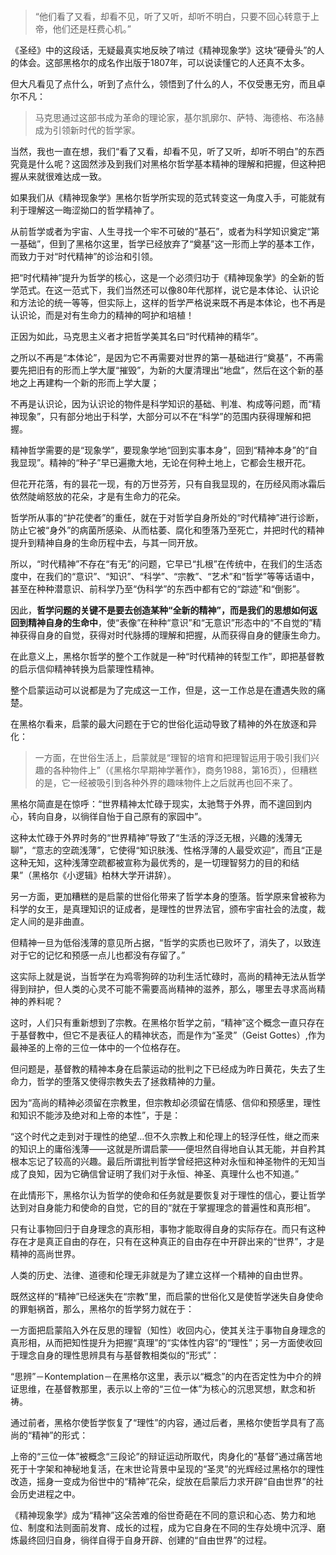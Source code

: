 > #### 
> 
> “他们看了又看，却看不见，听了又听，却听不明白，只要不回心转意于上帝，他们还是枉费心机。”

  
《圣经》中的这段话，无疑最真实地反映了啃过《精神现象学》这块“硬骨头”的人的体会。这部黑格尔的成名作出版于1807年，可以说读懂它的人还真不太多。

但大凡看见了点什么，听到了点什么，领悟到了什么的人，不仅受惠无穷，而且卓尔不凡：

> 马克思通过这部书成为革命的理论家，基尔凯廓尔、萨特、海德格、布洛赫成为引领新时代的哲学家。

  
当然，我也一直在想，我们“看了又看，却看不见，听了又听，却听不明白”的东西究竟是什么呢？这固然涉及到我们对黑格尔哲学基本精神的理解和把握，但这种把握从来就很难达成一致。

如果我们从《精神现象学》黑格尔哲学所实现的范式转变这一角度入手，可能就有利于理解这一晦涩拗口的哲学精神了。

从前哲学或者为宇宙、人生寻找一个牢不可破的“基石”，或者为科学知识奠定“第一基础”，但到了黑格尔这里，哲学已经放弃了“奠基”这一形而上学的基本工作，而致力于对“时代精神”的诊治和引领。

把“时代精神”提升为哲学的核心，这是一个必须归功于《精神现象学》的全新的哲学范式。在这一范式下，我们当然还可以像80年代那样，说它是本体论、认识论和方法论的统一等等，但实际上，这样的哲学严格说来既不再是本体论，也不再是认识论，而是对有生命力的精神的呵护和培植！

正因为如此，马克思主义者才把哲学美其名曰“时代精神的精华”。

之所以不再是“本体论”，是因为它不再需要对世界的第一基础进行“奠基”，不再需要先把旧有的形而上学大厦“摧毁”，为新的大厦清理出“地盘”，然后在这个新的基地之上再建构一个新的形而上学大厦；

不再是认识论，因为认识论的物件是科学知识的基础、判准、构成等问题，而“精神现象”，只有部分地出于科学，大部分可以不在“科学”的范围内获得理解和把握。

精神哲学需要的是“现象学”，要现象学地“回到实事本身”，回到“精神本身”的“自我显现”。精神的“种子”早已遍撒大地，无论在何种土地上，它都会生根开花。

但花开花落，有的昙花一现，有的万世芬芳，只有自我显现的，在历经风雨冰霜后依然陡峭怒放的花朵，才是有生命力的花朵。

哲学所从事的“护花使者”的重任，就在于对哲学自身所处的“时代精神”进行诊断，防止它被“身外”的病菌所感染、从而枯萎、腐化和堕落乃至死亡，并把时代的精神提升到精神自身的生命历程中去，与其一同开放。

所以，“时代精神”不存在“有无”的问题，它早已“扎根”在传统中，在我们的生活态度中，在我们的“意识”、“知识”、“科学”、“宗教”、“艺术”和“哲学”等等话语中，甚至在种种潜意识、前科学乃至“伪科学”的东西中都有它的“踪迹”和“倒影”。

因此，**哲学问题的关键不是要去创造某种“全新的精神”，而是我们的思想如何返回到精神自身的生命中**，使“表像”在种种“意识”和“无意识”形态中的“不自觉的”精神获得自身的自觉，获得对时代脉搏的理解和把握，从而获得自身的健康生命力。

在此意义上，黑格尔哲学的整个工作就是一种“时代精神的转型工作”，即把基督教的启示信仰精神转换为启蒙理性精神。

整个启蒙运动可以说都是为了完成这一工作，但是，这一工作总是在遭遇失败的痛楚。

在黑格尔看来，启蒙的最大问题在于它的世俗化运动导致了精神的外在放逐和异化：

> 一方面，在世俗生活上，启蒙就是“理智的培育和把理智运用于吸引我们兴趣的各种物件上”（《黑格尔早期神学著作》，商务1988，第16页），但糟糕的是，它一经被吸引到各种外界的趣味物件上之后就再也回不来了。

  
黑格尔简直是在惊呼：“世界精神太忙碌于现实，太驰骛于外界，而不遑回到内心，转向自身，以徜徉自怡于自己原有的家园中”。

这种太忙碌于外界时务的“世界精神”导致了“生活的浮泛无根，兴趣的浅薄无聊”，“意志的空疏浅薄”，它使得“知识肤浅、性格浮薄的人最受欢迎”，而且“正是这种无知，这种浅薄空疏都被宣称为最优秀的，是一切理智努力的目的和结果”（黑格尔《小逻辑》柏林大学开讲辞）。

另一方面，更加糟糕的是启蒙的世俗化带来了哲学本身的堕落。哲学原来曾被称为科学的女王，是真理知识的证成者，是理性的世界法官，颁布宇宙社会的法度，裁定人间的是非曲直。

但精神一旦为低俗浅薄的意见所占据，“哲学的实质也已败坏了，消失了，以致连对于它的记忆和预感一点儿也都没有存留了。”

这实际上就是说，当哲学在为鸡零狗碎的功利生活忙碌时，高尚的精神无法从哲学得到辩护，但人类的心灵不可能不需要高尚精神的滋养，那么，哪里去寻求高尚精神的养料呢？

这时，人们只有重新想到了宗教。在黑格尔哲学之前，“精神”这个概念一直只存在于基督教中，但它不是表征人的精神状态，而是作为“圣灵”（Geist Gottes）,作为最神圣的上帝的三位一体中的一个位格存在。

但问题是，基督教的精神本身在启蒙运动的批判之下已经成为昨日黄花，失去了生命力，哲学的堕落又使得宗教失去了拯救精神的力量。

因为“高尚的精神必须留在宗教里，但宗教却必须留在情感、信仰和预感里，理性和知识不能涉及绝对和上帝的本性”，于是：

“这个时代之走到对于理性的绝望…但不久宗教上和伦理上的轻浮任性，继之而来的知识上的庸俗浅薄――这就是所谓启蒙――便坦然自得地自认其无能，并自矜其根本忘记了较高的兴趣。最后所谓批判哲学曾经把这种对永恒和神圣物件的无知当成了良知，因为它确信曾证明了我们对于永恒、神圣、真理什么也不知道。”

  
在此情形下，黑格尔认为哲学的使命和任务就是要恢复对于理性的信心，要让哲学达到对自身能力和使命的自觉，它的目的“就在于掌握理念的普遍性和真形相”。

只有让事物回归于自身理念的真形相，事物才能取得自身的实际存在。而只有这种存在才是真正自由的存在，只有在这种真正的自由存在中开辟出来的“世界”，才是精神的高尚世界。

人类的历史、法律、道德和伦理无非就是为了建立这样一个精神的自由世界。

既然这样的“精神”已经迷失在“宗教”里，而启蒙的世俗化又是使哲学迷失自身使命的罪魁祸首，那么，黑格尔的哲学努力就在于：

一方面把启蒙陷入外在反思的理智（知性）收回内心，使其关注于事物自身理念的真形相，从而把知性提升为把握“真理”的“实体性内容”的“理性”；另一方面使收回于理念自身的理性思辨具有与基督教相类似的“形式”：

“思辨”－Kontemplation－在黑格尔这里，表示以“概念”的内在否定性为中介的辨证思维，在基督教那里，表示以上帝的“三位一体”为核心的沉思冥想，默念和祈祷。

通过前者，黑格尔使哲学恢复了“理性”的内容，通过后者，黑格尔使哲学具有了高尚的“精神”的形式：

上帝的“三位一体”被概念“三段论”的辩证运动所取代，肉身化的“基督”通过痛苦地死于十字架和神秘地复活，在末世论背景中呈现的“圣灵”的光辉经过黑格尔的理性改造，摇身一变成为俗世中的“精神”花朵，绽放在启蒙后力求开辟“自由世界”的社会历史进程之中。

  
《精神现象学》成为“精神”这朵苦难的俗世奇葩在不同的意识和心态、势力和地位、制度和法则面前发育、成长的过程，成为它自身在不同的生存处境中沉浮、磨炼最终回归自身，徜徉自得于自身开辟、创建的“自由世界”的过程。